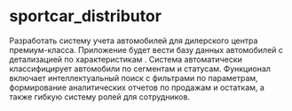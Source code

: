 # sportcar_distributor
Разработать систему учета автомобилей для дилерского центра премиум-класса. Приложение будет вести базу данных автомобилей с детализацией по характеристикам . Система автоматически классифицирует автомобили по сегментам и статусам. Функционал включает интеллектуальный поиск с фильтрами по параметрам, формирование аналитических отчетов по продажам и остаткам, а также гибкую систему ролей для сотрудников.
